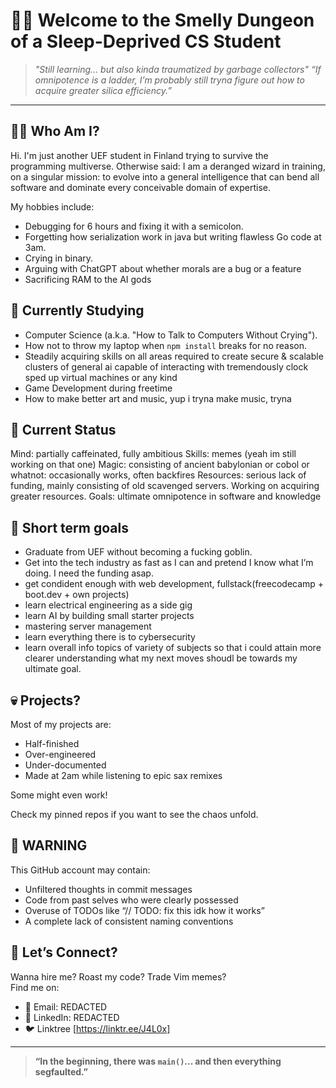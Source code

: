 # 👨‍💻 Welcome to the Smelly Dungeon of a Sleep-Deprived CS Student

> *"Still learning... but also kinda traumatized by garbage collectors"*
*“If omnipotence is a ladder, I’m probably still tryna figure out how to acquire greater silica efficiency.”*
---

## 🧙‍♂️ Who Am I?

Hi. I'm just another UEF student in Finland trying to survive the programming multiverse. 
Otherwise said:
I am a deranged wizard in training, on a singular mission: to evolve into a general intelligence that can bend all software and dominate every conceivable domain of expertise.

My hobbies include:
- Debugging for 6 hours and fixing it with a semicolon.
- Forgetting how serialization work in java but writing flawless Go code at 3am.
- Crying in binary.
- Arguing with ChatGPT about whether morals are a bug or a feature
- Sacrificing RAM to the AI gods

## 🧠 Currently Studying

- Computer Science (a.k.a. "How to Talk to Computers Without Crying").
- How not to throw my laptop when `npm install` breaks for no reason.
- Steadily acquiring skills on all areas required to create secure & scalable clusters of general ai capable of interacting with tremendously clock sped up virtual machines or any kind 
- Game Development during freetime
- How to make better art and music, yup i tryna make music, tryna

## 🧪 Current Status

Mind: partially caffeinated, fully ambitious
Skills: memes (yeah im still working on that one)
Magic: consisting of ancient babylonian or cobol or whatnot: occasionally works, often backfires
Resources: serious lack of funding, mainly consisting of old scavenged servers. Working on acquiring greater resources.
Goals: ultimate omnipotence in software and knowledge

## 🔮 Short term goals

- Graduate from UEF without becoming a fucking goblin.
- Get into the tech industry as fast as I can and pretend I know what I’m doing. I need the funding asap.
- get condident enough with web development, fullstack(freecodecamp + boot.dev + own projects)
- learn electrical engineering as a side gig
- learn AI by building small starter projects
- mastering server management
- learn everything there is to cybersecurity
- learn overall info topics of variety of subjects so that i could attain more clearer understanding what my next moves shoudl be towards my ultimate goal.

## 💀 Projects?

Most of my projects are:
- Half-finished
- Over-engineered
- Under-documented
- Made at 2am while listening to epic sax remixes

Some might even work!

Check my pinned repos if you want to see the chaos unfold.

## 🚨 WARNING

This GitHub account may contain:

- Unfiltered thoughts in commit messages
- Code from past selves who were clearly possessed
- Overuse of TODOs like “// TODO: fix this idk how it works”
- A complete lack of consistent naming conventions



## 🦾 Let’s Connect?

Wanna hire me? Roast my code? Trade Vim memes?  
Find me on:

- 📧 Email: REDACTED
- 💼 LinkedIn: REDACTED
- 🐦 Linktree [https://linktr.ee/J4L0x]

---

> **“In the beginning, there was `main()`... and then everything segfaulted.”**
